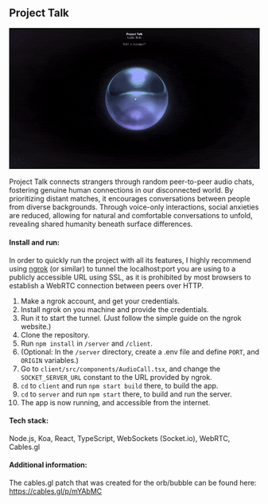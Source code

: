 
## Project Talk

<p align="center">
  <img src="images/demo_snippet.gif" />
</p>

Project Talk connects strangers through random peer-to-peer audio chats, fostering genuine human connections in our disconnected world. By prioritizing distant matches, it encourages conversations between people from diverse backgrounds. Through voice-only interactions, social anxieties are reduced, allowing for natural and comfortable conversations to unfold, revealing shared humanity beneath surface differences.

#### Install and run:
In order to quickly run the project with all its features, I highly recommend using [ngrok](https://ngrok.com/) (or similar) to tunnel the localhost:port you are using to a publicly accessible URL using SSL, as it is prohibited by most browsers to establish a WebRTC connection between peers over HTTP.

1. Make a ngrok account, and get your credentials.
2. Install ngrok on you machine and provide the credentials.
3. Run it to start the tunnel. (Just follow the simple guide on the ngrok website.)
4. Clone the repository.
5. Run `npm install` in `/server` and `/client`.
6. (Optional: In the `/server` directory, create a .env file and define `PORT`, and `ORIGIN` variables.)
8. Go to `client/src/components/AudioCall.tsx`, and change the `SOCKET_SERVER_URL` constant to the URL provided by ngrok.
9. `cd` to `client` and run `npm start build` there, to build the app.
10. `cd` to `server` and run `npm start` there, to build and run the server.
11. The app is now running, and accessible from the internet.

#### Tech stack:
Node.js, Koa, React, TypeScript, WebSockets (Socket.io), WebRTC, Cables.gl

#### Additional information:
The cables.gl patch that was created for the orb/bubble can be found here: https://cables.gl/p/mYAbMC
